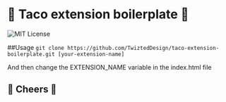 # 🌮 Taco extension boilerplate 🌮
![MIT License](https://img.shields.io/github/license/TwiztedDesign/taco.svg)


##Usage
`git clone https://github.com/TwiztedDesign/taco-extension-boilerplate.git [your-extension-name]`

And then change the EXTENSION_NAME variable in the index.html file

## 🍻 Cheers 🍻 

